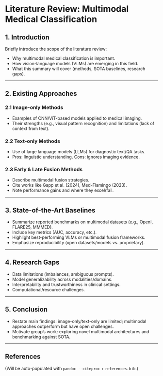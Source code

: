 # Literature Review: Multimodal Medical Classification

## 1. Introduction

Briefly introduce the scope of the literature review:

- Why multimodal medical classification is important.
- How vision-language models (VLMs) are emerging in this field.
- What this summary will cover (methods, SOTA baselines, research gaps).

---

## 2. Existing Approaches

### 2.1 Image-only Methods

- Examples of CNN/ViT-based models applied to medical imaging.
- Their strengths (e.g., visual pattern recognition) and limitations (lack of context from text).

### 2.2 Text-only Methods

- Use of large language models (LLMs) for diagnostic text/QA tasks.
- Pros: linguistic understanding. Cons: ignores imaging evidence.

### 2.3 Early & Late Fusion Methods

- Describe multimodal fusion strategies.
- Cite works like Gapp et al. (2024), Med-Flamingo (2023).
- Note performance gains and where they excel/fail.

---

## 3. State-of-the-Art Baselines

- Summarize reported benchmarks on multimodal datasets (e.g., OpenI, FLARE25, MMMED).
- Include key metrics (AUC, accuracy, etc.).
- Highlight best-performing VLMs or multimodal fusion frameworks.
- Emphasize reproducibility (open datasets/models vs. proprietary).

---

## 4. Research Gaps

- Data limitations (imbalances, ambiguous prompts).
- Model generalizability across modalities/domains.
- Interpretability and trustworthiness in clinical settings.
- Computational/resource challenges.

---

## 5. Conclusion

- Restate main findings: image-only/text-only are limited; multimodal approaches outperform but have open challenges.
- Motivate group’s work: exploring novel multimodal architectures and benchmarking against SOTA.

---

## References

(Will be auto-populated with `pandoc --citeproc` + `references.bib`.)
